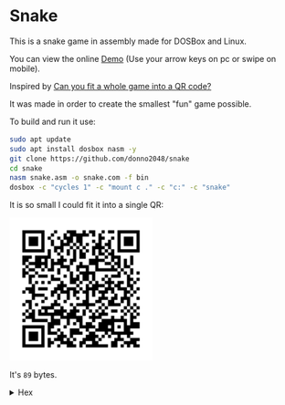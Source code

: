 # Snake

This is a snake game in assembly made for DOSBox and Linux.

You can view the online [Demo](https://donno2048.github.io/snake/) (Use your arrow keys on pc or swipe on mobile).

Inspired by [Can you fit a whole game into a QR code?](https://youtu.be/ExwqNreocpg)

It was made in order to create the smallest "fun" game possible.

To build and run it use:

```sh
sudo apt update
sudo apt install dosbox nasm -y
git clone https://github.com/donno2048/snake
cd snake
nasm snake.asm -o snake.com -f bin
dosbox -c "cycles 1" -c "mount c ." -c "c:" -c "snake"
```

It is so small I could fit it into a single QR:

<img src="./snake.png" width="250"/>

It's `89` bytes.

<details>
  <summary>Hex</summary>
  <br/>
    
```
6800b81fb99c0fb80300cd10bfd0078d76fcf7f521ca89d3380f74f6882fe460bba000a8017402b304a814740
2f7db29df39cf77d2d1fb8d4102b3a0f6f384e474c5380d74c1897e004545382d880d74c126ad93c60720ebc5
```
</details>

